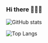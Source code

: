 ### Hi there 🐺👋🐺
<!--
**huskyjp/huskyjp** is a ✨ _special_ ✨ repository because its `README.md` (this file) appears on your GitHub profile.

Here are some ideas to get you started:

- 🔭 I’m currently working on ...
- 🌱 I’m currently learning ...
- 👯 I’m looking to collaborate on ...
- 🤔 I’m looking for help with ...
- 💬 Ask me about ...
- 📫 How to reach me: ...
- 😄 Pronouns: ...
- ⚡ Fun fact: ...
-->
![GitHub stats](https://github-readme-stats.vercel.app/api?username=huskyjp&count_private=true&show_icons=true&theme=tokyonight)

![Top Langs](https://github-readme-stats.vercel.app/api/top-langs/?username=huskyjp&theme=tokyonight&hide=Java,HTML)
